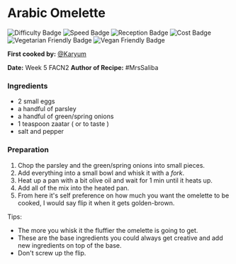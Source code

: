 # Arabic Omelette

![Difficulty Badge](https://img.shields.io/badge/Difficulty-25%25-green.svg)
![Speed Badge](https://img.shields.io/badge/Speed-10min-brightgreen.svg)
![Reception Badge](https://img.shields.io/badge/Reception-Very%20Positive-brightgreen.svg)
![Cost Badge](https://img.shields.io/badge/Cost-Very%20Cheap-brightgreen.svg)
![Vegetarian Friendly Badge](https://img.shields.io/badge/Vegetarian-True-brightgreen.svg)
![Vegan Friendly Badge](https://img.shields.io/badge/Vegan-False-red.svg)

 **First cooked by:**
[@Karyum](https://github.com/karyum)

 **Date:** Week 5 FACN2
 **Author of Recipe:**
#MrsSaliba

### Ingredients
- 2 small eggs
- a handful of parsley
- a handful of green/spring onions
- 1 teaspoon zaatar ( or to taste )
- salt and pepper

### Preparation

1. Chop the parsley and the green/spring onions into small pieces.
2. Add everything into a small bowl and whisk it with a *fork*.
3. Heat up a pan with a bit olive oil and wait for 1 min until it heats up.
4. Add all of the mix into the heated pan.
5. From here it's self preference on how much you want the omelette to be cooked, I would say flip it when it gets golden-brown.

Tips:
- The more you whisk it the fluffier the omelette is going to get.
- These are the base ingredients you could always get creative and add new ingredients on top of the base.
- Don't screw up the flip.
